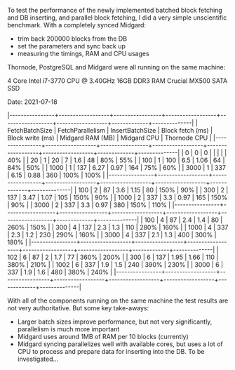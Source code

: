 
To test the performance of the newly implemented batched block
fetching and DB inserting, and parallel block fetching, I did a very
simple unscientific benchmark. With a completely synced Midgard:

- trim back 200000 blocks from the DB
- set the parameters and sync back up
- measuring the timings, RAM and CPU usages

Thornode, PostgreSQL and Midgard were all running on the same machine:

4 Core Intel i7-3770 CPU @ 3.40GHz
16GB DDR3 RAM
Crucial MX500 SATA SSD

Date: 2021-07-18

|----------------+------------------+-----------------+------------------+------------------+------------------+-------------+--------------|
| FetchBatchSize | FetchParallelism | InsertBatchSize | Block fetch (ms) | Block write (ms) | Midgard RAM (MB) | Midgard CPU | Thornode CPU |
|----------------+------------------+-----------------+------------------+------------------+------------------+-------------+--------------|
|              0 |                0 |               0 |                  |                  |                  |             |          40% |
|             20 |                1 |              20 |                7 |              1.6 |               48 |         80% |          55% |
|            100 |                1 |             100 |              6.5 |             1.06 |               64 |         84% |          50% |
|           1000 |                1 |             137 |             6.27 |             0.97 |              164 |         75% |          60% |
|           3000 |                1 |             337 |             6.15 |             0.88 |              360 |        100% |         100% |
|----------------+------------------+-----------------+------------------+------------------+------------------+-------------+--------------|
|            100 |                2 |              87 |              3.6 |             1.15 |               80 |        150% |          90% |
|            300 |                2 |             137 |             3.47 |             1.07 |              105 |        150% |          90% |
|           1000 |                2 |             337 |              3.3 |             0.97 |              165 |        150% |          90% |
|           3000 |                2 |             337 |              3.3 |             0.97 |              380 |        150% |         110% |
|----------------+------------------+-----------------+------------------+------------------+------------------+-------------+--------------|
|            100 |                4 |              87 |              2.4 |              1.4 |               80 |        260% |         150% |
|            300 |                4 |             137 |              2.3 |              1.3 |              110 |        280% |         160% |
|           1000 |                4 |             337 |              2.3 |              1.2 |              230 |        290% |         160% |
|           3000 |                4 |             337 |              2.1 |              1.3 |              400 |        300% |         180% |
|----------------+------------------+-----------------+------------------+------------------+------------------+-------------+--------------|
|            102 |                6 |              87 |                2 |              1.7 |               77 |        360% |         200% |
|            300 |                6 |             137 |             1.95 |             1.66 |              110 |        380% |         210% |
|           1002 |                6 |             337 |              1.9 |              1.5 |              240 |        390% |         230% |
|           3000 |                6 |             337 |              1.9 |              1.6 |              480 |        380% |         240% |
|----------------+------------------+-----------------+------------------+------------------+------------------+-------------+--------------|

With all of the components running on the same machine the test
results are not very authoritative. But some key take-aways:

- Larger batch sizes improve performance, but not very significantly,
  parallelism is much more important
- Midgard uses around 1MB of RAM per 10 blocks (currently)
- Midgard syncing parallelizes well with available cores, but uses a
  lot of CPU to process and prepare data for inserting into the DB. To
  be investigated…